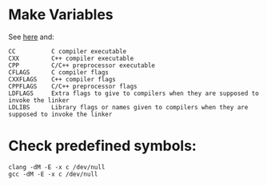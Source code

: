 # Make Variables

See [here](http://www.gnu.org/software/make/manual/html_node/Implicit-Variables.html) and:

	CC			C compiler executable
	CXX			C++ compiler executable
	CPP			C/C++ preprocessor executable
	CFLAGS		C compiler flags
	CXXFLAGS	C++ compiler flags
	CPPFLAGS	C/C++ preprocessor flags
	LDFLAGS     Extra flags to give to compilers when they are supposed to invoke the linker
	LDLIBS		Library flags or names given to compilers when they are supposed to invoke the linker

# Check predefined symbols:

	clang -dM -E -x c /dev/null
	gcc -dM -E -x c /dev/null
